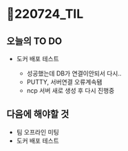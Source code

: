 # 📝220724_TIL

## 오늘의 TO DO

- 도커 배포 테스트

  - 성공했는데 DB가 연결이안되서 다시..
  - PUTTY, 서버연결 오류계속됌
  - ncp 서버 새로 생성 후 다시 진행중
  
  


## 다음에 해야할 것

- 팀 오프라인 미팅
- 도커 배포 테스트

